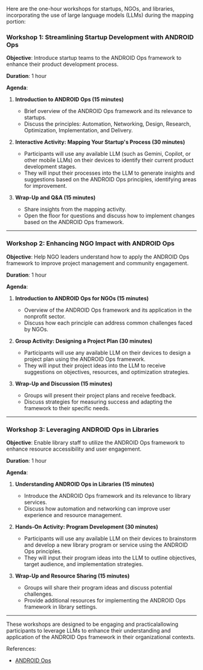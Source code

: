Here are the  one-hour workshops for startups, NGOs, and libraries, incorporating the use of large language models (LLMs) during the mapping portion:

### Workshop 1: **Streamlining Startup Development with ANDROID Ops**
**Objective**: Introduce startup teams to the ANDROID Ops framework to enhance their product development process.

**Duration**: 1 hour

**Agenda**:
1. **Introduction to ANDROID Ops (15 minutes)**
   - Brief overview of the ANDROID Ops framework and its relevance to startups.
   - Discuss the principles: Automation, Networking, Design, Research, Optimization, Implementation, and Delivery.

2. **Interactive Activity: Mapping Your Startup's Process (30 minutes)**
   - Participants will use any available LLM (such as Gemini, Copilot, or other mobile LLMs) on their devices to identify their current product development stages.
   - They will input their processes into the LLM to generate insights and suggestions based on the ANDROID Ops principles, identifying areas for improvement.

3. **Wrap-Up and Q&A (15 minutes)**
   - Share insights from the mapping activity.
   - Open the floor for questions and discuss how to implement changes based on the ANDROID Ops framework.

---

### Workshop 2: **Enhancing NGO Impact with ANDROID Ops**
**Objective**: Help NGO leaders understand how to apply the ANDROID Ops framework to improve project management and community engagement.

**Duration**: 1 hour

**Agenda**:
1. **Introduction to ANDROID Ops for NGOs (15 minutes)**
   - Overview of the ANDROID Ops framework and its application in the nonprofit sector.
   - Discuss how each principle can address common challenges faced by NGOs.

2. **Group Activity: Designing a Project Plan (30 minutes)**
   - Participants will use any available LLM on their devices to design a project plan using the ANDROID Ops framework.
   - They will input their project ideas into the LLM to receive suggestions on objectives, resources, and optimization strategies.

3. **Wrap-Up and Discussion (15 minutes)**
   - Groups will present their project plans and receive feedback.
   - Discuss strategies for measuring success and adapting the framework to their specific needs.

---

### Workshop 3: **Leveraging ANDROID Ops in Libraries**
**Objective**: Enable library staff to utilize the ANDROID Ops framework to enhance resource accessibility and user engagement.

**Duration**: 1 hour

**Agenda**:
1. **Understanding ANDROID Ops in Libraries (15 minutes)**
   - Introduce the ANDROID Ops framework and its relevance to library services.
   - Discuss how automation and networking can improve user experience and resource management.

2. **Hands-On Activity: Program Development (30 minutes)**
   - Participants will use any available LLM on their devices to brainstorm and develop a new library program or service using the ANDROID Ops principles.
   - They will input their program ideas into the LLM to outline objectives, target audience, and implementation strategies.

3. **Wrap-Up and Resource Sharing (15 minutes)**
   - Groups will share their program ideas and discuss potential challenges.
   - Provide additional resources for implementing the ANDROID Ops framework in library settings.

---

These workshops are designed to be engaging and practicalallowing participants to leverage LLMs to enhance their understanding and application of the ANDROID Ops framework in their organizational contexts.

References:

- [ANDROID Ops](https://github.com/WorldEnterpriseGroup/.github/blob/gh-pages/Frameworks/ANDROID%20Ops.md)
